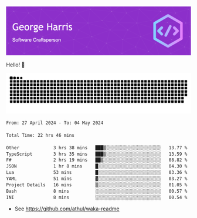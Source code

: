 ![img](./assets/github-header.png)

Hello! :wave:

<div align="center">
  <img  src="https://github.com/1999AZZAR/1999AZZAR/blob/readme/resources/img/grid-snake.svg" alt="snake" />
</div>

<!--START_SECTION:waka-->

```txt
From: 27 April 2024 - To: 04 May 2024

Total Time: 22 hrs 46 mins

Other             3 hrs 38 mins   ███▒░░░░░░░░░░░░░░░░░░░░░   13.77 %
TypeScript        3 hrs 35 mins   ███▒░░░░░░░░░░░░░░░░░░░░░   13.59 %
F#                2 hrs 19 mins   ██▒░░░░░░░░░░░░░░░░░░░░░░   08.82 %
JSON              1 hr 8 mins     █░░░░░░░░░░░░░░░░░░░░░░░░   04.30 %
Lua               53 mins         █░░░░░░░░░░░░░░░░░░░░░░░░   03.36 %
YAML              51 mins         ▓░░░░░░░░░░░░░░░░░░░░░░░░   03.27 %
Project Details   16 mins         ▒░░░░░░░░░░░░░░░░░░░░░░░░   01.05 %
Bash              8 mins          ░░░░░░░░░░░░░░░░░░░░░░░░░   00.57 %
INI               8 mins          ░░░░░░░░░░░░░░░░░░░░░░░░░   00.54 %
```

<!--END_SECTION:waka-->

- See <https://github.com/athul/waka-readme>
